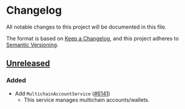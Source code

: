 # Changelog

All notable changes to this project will be documented in this file.

The format is based on [Keep a Changelog](https://keepachangelog.com/en/1.0.0/),
and this project adheres to [Semantic Versioning](https://semver.org/spec/v2.0.0.html).

## [Unreleased]

### Added

- Add `MultichainAccountService` ([#6141](https://github.com/MetaMask/core/pull/6141))
  - This service manages multichain accounts/wallets.

[Unreleased]: https://github.com/MetaMask/core/
